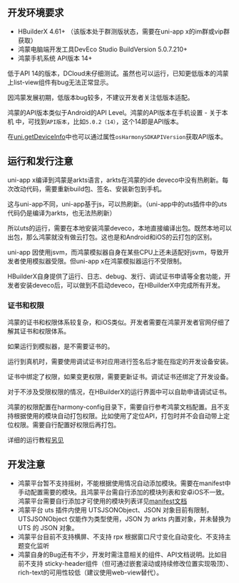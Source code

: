 ## 开发环境要求

- HBuilderX 4.61+ （该版本处于群测版状态，需要在uni-app x的im群或vip群获取）
- 鸿蒙电脑端开发工具DevEco Studio BuildVersion 5.0.7.210+
- 鸿蒙手机系统 API版本 14+

低于API 14的版本，DCloud未仔细测试。虽然也可以运行，已知更低版本的鸿蒙上list-view组件有bug无法正常显示。

因鸿蒙发展初期，低版本bug较多，不建议开发者关注低版本适配。

鸿蒙的API版本类似于Android的API Level。鸿蒙的API版本在手机设置 - 关于本机 中，可找到`API版本`，比如`5.0.2（14）`，这个14即是API版本。

在[uni.getDeviceInfo](../api/get-device-info.md)中也可以通过属性`osHarmonySDKAPIVersion`获取API版本。

## 运行和发行注意
uni-app x编译到鸿蒙是arkts语言，arkts在鸿蒙的ide deveco中没有热刷新。每次改动代码，需要重新build包、签名、安装新包到手机。

这与uni-app不同，uni-app基于js，可以热刷新。（uni-app中的uts插件中的uts代码仍是编译为arkts，也无法热刷新）

所以uts的运行，需要在本地安装鸿蒙deveco，本地直接编译出包。既然本地可以出包，那么鸿蒙就没有做云打包。这也是和Android和iOS的云打包的区别。

uni-app 因使用jsvm，而鸿蒙模拟器自身在某些CPU上还未适配好jsvm，导致开发者使用模拟器受限。但uni-app x在鸿蒙模拟器运行不受限制。

HBuilderX自身提供了运行、日志、debug、发行、调试证书申请等全套功能，开发者安装deveco后，可以做到不启动deveco，在HBuilderX中完成所有开发。

### 证书和权限

鸿蒙的证书和权限体系较复杂，和iOS类似。开发者需要在鸿蒙开发者官网仔细了解其证书和权限体系。

如果运行到模拟器，是不需要证书的。

运行到真机时，需要使用调试证书对应用进行签名后才能在指定的开发设备安装。

证书中绑定了权限，如果变更权限，需要更新证书。调试证书还绑定了开发设备。

对于不涉及受限权限的情况，在HBuilderX的运行界面中可以自助申请调试证书。

鸿蒙的权限配置在harmony-config目录下，需要自行参考鸿蒙文档配置。且不支持根据使用的模块自动打包权限。比如使用了定位API，打包时并不会自动带上定位权限。需要自行配置好权限后再打包。

详细的运行教程[另见](https://uniapp.dcloud.net.cn/tutorial/harmony/runbuild.html#run-mode)

## 开发注意
- 鸿蒙平台暂不支持摇树，不能根据使用情况自动添加模块。需要在manifest中手动配置需要的模块。且鸿蒙平台需自行添加的模块列表和安卓iOS不一致。鸿蒙平台需要自行添加才可使用的模块列表详见[manifest文档](../collocation/manifest-harmony.md#modules)
- 鸿蒙平台 uts 插件内使用 UTSJSONObject、JSON 对象目前有限制，UTSJSONObject 仅能作为类型使用，JSON 为 arkts 内置对象，并未替换为 UTS 的 JSON 对象。
- 鸿蒙平台目前不支持横屏、不支持 rpx 根据窗口尺寸变化自动变化、不支持主题变化监听
- 鸿蒙自身的Bug还有不少，开发时需注意相关的组件、API文档说明。比如目前不支持 sticky-header组件（但可通过嵌套滚动或持续修改位置实现吸顶）、rich-text的可用性较低（建议使用web-view替代）。